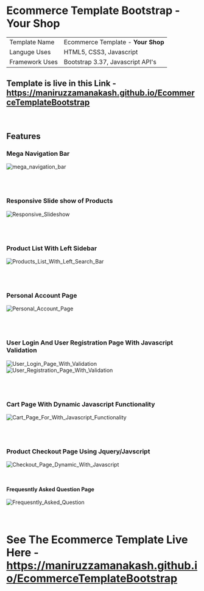 # Ecommerce Template Bootstrap - Your Shop
<table>
  <tr>
    <td> Template Name </td>
    <td> Ecommerce Template - <strong>Your Shop</strong> </td>
  </tr>
  <tr>
    <td> Languge Uses </td>
    <td> HTML5, CSS3, Javascript </td>
  </tr>
  <tr>
    <td> Framework Uses </td>
    <td> Bootstrap 3.37, Javascript API's</td>
  </tr>
</table>

## Template is live in this Link - https://maniruzzamanakash.github.io/EcommerceTemplateBootstrap

<br />

## Features

### Mega Navigation Bar
<img src="https://image.ibb.co/i647oG/mega_navigation_bar.jpg" alt="mega_navigation_bar" border="0">

<br /><br />
### Responsive Slide show of Products
<img src="https://image.ibb.co/eF27Nb/Responsive_Slideshow.jpg" alt="Responsive_Slideshow" border="0">


<br /><br />
### Product List With Left Sidebar
<img src="https://image.ibb.co/jjBj2b/Products_List_With_Left_Search_Bar.jpg" alt="Products_List_With_Left_Search_Bar" border="0">


<br /><br />
### Personal Account Page
<img src="https://image.ibb.co/dfvivw/Personal_Account_Page.jpg" alt="Personal_Account_Page" border="0">


<br /><br />
### User Login And User Registration Page With Javascript Validation
<img src="https://image.ibb.co/eKJBFw/User_Login_Page_With_Validation.jpg" alt="User_Login_Page_With_Validation" border="0">
<img src="https://image.ibb.co/mjL2Nb/User_Registration_Page_With_Validation.jpg" alt="User_Registration_Page_With_Validation" border="0">

<br /><br />
### Cart Page With Dynamic Javascript Functionality
<img src="https://image.ibb.co/iaAaaw/Cart_Page_For_With_Javascript_Functionality.jpg" alt="Cart_Page_For_With_Javascript_Functionality" border="0">



<br /><br />
### Product Checkout Page Using Jquery/Javscript
<img src="https://image.ibb.co/jot08G/Checkout_Page_Dynamic_With_Javascript.jpg" alt="Checkout_Page_Dynamic_With_Javascript" border="0">





<br /><br />
<strong>Frequesntly Asked Question Page</strong> <br /><br />
<img src="https://image.ibb.co/hG4kaw/Frequesntly_Asked_Question.jpg" alt="Frequesntly_Asked_Question" border="0">
 <br /><br />
  <br />
# See The Ecommerce Template Live Here - https://maniruzzamanakash.github.io/EcommerceTemplateBootstrap
